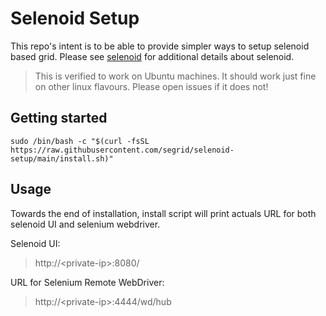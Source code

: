 # Selenoid Setup
This repo's intent is to be able to provide simpler ways to setup selenoid based grid. Please see [selenoid](https://aerokube.com/selenoid-ui/latest/) for additional details about selenoid.

> This is verified to work on Ubuntu machines. It should work just fine on other linux flavours. Please open issues if it does not!

## Getting started

```
sudo /bin/bash -c "$(curl -fsSL https://raw.githubusercontent.com/segrid/selenoid-setup/main/install.sh)"
```

## Usage
Towards the end of installation, install script will print actuals URL for both selenoid UI and selenium webdriver.

Selenoid UI:
> http://\<private-ip\>:8080/

URL for Selenium Remote WebDriver:
> http://\<private-ip\>:4444/wd/hub